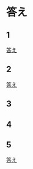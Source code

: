 # 答え

## 1

[答え](https://codesandbox.io/s/laughing-sound-4c82e?file=/index.html)

## 2

[答え](https://codesandbox.io/s/wandering-morning-tclfo?file=/index.html)

## 3


## 4

## 5



[答え](https://terracetech.jp/2020/10/18/kaitou5/)